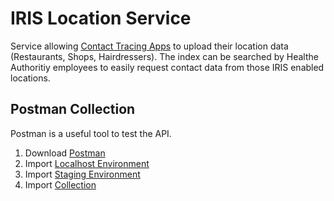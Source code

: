 # IRIS Location Service

Service allowing [Contact Tracing Apps](https://www.wirfuerdigitalisierung.de/ber-uns) to upload their location data (Restaurants, Shops, Hairdressers). The index can be searched by Healthe Authoritiy employees to easily request contact data from those IRIS enabled locations. 

## Postman Collection

Postman is a useful tool to test the API. 

1) Download [Postman](https://www.postman.com)
2) Import [Localhost Environment](postman/IRIS%20localhost.postman_environment.json)
3) Import [Staging Environment](postman/IRIS%20staging.postman_environment.json)
4) Import [Collection](postman/iris-location-service.postman_collection.json)
